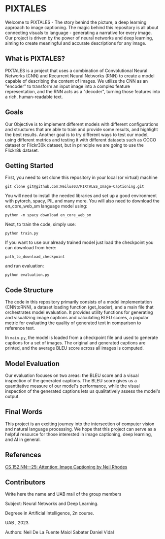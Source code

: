 # PIXTALES

Welcome to PIXTALES - The story behind the picture, a deep learning approach to image captioning. The magic behind this repository is all about connecting visuals to language - generating a narrative for every image. Our project is driven by the power of neural networks and deep learning, aiming to create meaningful and accurate descriptions for any image. 

## What is PIXTALES?

PIXTALES is a project that uses a combination of Convolutional Neural Networks (CNN) and Recurrent Neural Networks (RNN) to create a model capable of describing the content of images. We utilize the CNN as an "encoder" to transform an input image into a complex feature representation, and the RNN acts as a "decoder", turning those features into a rich, human-readable text. 

## Goals

Our Objective is to implement different models with different configurations and structures that are able to train and provide some results, and highlight the best results. Another goal is to try different ways to test our model, using different metrics and testing it with different datasets such as COCO dataset or Flickr30k dataset, but in principle we are going to use the Flickr8k dataset.

## Getting Started

First, you need to set clone this repository in your local (or virtual) machine

```
git clone git@github.com:Neilus03/PIXTALES_Image-Captioning.git
```

You will need to install the needed libraries and set up a good environment with pytorch, spacy, PIL and many more. You will also need to download the en_core_web_sm language model using:

```
python -m spacy download en_core_web_sm
```

Next, to train the code, simply use:

```
python train.py
```
If you want to use our already trained model just load the checkpoint you can download from here:

```
path_to_download_checkpoint
```

and run evaluation:

```
python evaluation.py
```
## Code Structure

The code in this repository primarily consists of a model implementation (CNNtoRNN), a dataset loading function (get_loader), and a main file that orchestrates model evaluation. It provides utility functions for generating and visualizing image captions and calculating BLEU scores, a popular metric for evaluating the quality of generated text in comparison to reference text.

In `main.py`, the model is loaded from a checkpoint file and used to generate captions for a set of images. The original and generated captions are printed, and the average BLEU score across all images is computed.

## Model Evaluation

Our evaluation focuses on two areas: the BLEU score and a visual inspection of the generated captions. The BLEU score gives us a quantitative measure of our model's performance, while the visual inspection of the generated captions lets us qualitatively assess the model's output.

## Final Words

This project is an exciting journey into the intersection of computer vision and natural language processing. We hope that this project can serve as a helpful resource for those interested in image captioning, deep learning, and AI in general.

## References
[CS 152 NN—25: Attention: Image Captioning by Neil Rhodes](https://youtu.be/JTXPrjvhLl8)


## Contributors
Write here the name and UAB mail of the group members

Subject: Neural Networks and Deep Learning.

Degreee in Artificial Intelligence, 2n course.

UAB , 2023.

Authors:
  Neil De La Fuente
  Maiol Sabater
  Daniel Vidal
 

